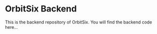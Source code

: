 # OrbitSix Backend

This is the backend repository of OrbitSix. You will find the backend code here...

